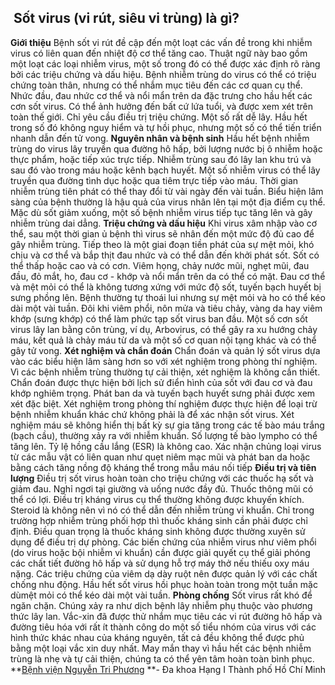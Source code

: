 ## ️ Sốt virus (vi rút, siêu vi trùng) là gì?

**Giới thiệu**
Bệnh sốt vi rút đề cập đến một loạt các vấn đề trong khi nhiễm virus có liên quan đến nhiệt độ cơ thể tăng cao. Thuật ngữ này bao gồm một loạt các loại nhiễm virus, một số trong đó có thể được xác định rõ ràng bởi các triệu chứng và dấu hiệu. Bệnh nhiễm trùng do virus có thể có triệu chứng toàn thân, nhưng có thể nhắm mục tiêu đến các cơ quan cụ thể.
Nhức đầu, đau nhức cơ thể và nổi mẩn trên da đặc trưng cho hầu hết các cơn sốt virus. Có thể ảnh hưởng đến bất cứ lứa tuổi, và được xem xét trên toàn thế giới. Chỉ yêu cầu điều trị triệu chứng. Một số rất dễ lây. Hầu hết trong số đó không nguy hiểm và tự hồi phục, nhưng một số có thể tiến triển nhanh dẫn đến tử vong.
**Nguyên nhân và bệnh sinh**
Hầu hết bệnh nhiễm trùng do virus lây truyền qua đường hô hấp, bởi lượng nước bị ô nhiễm hoặc thực phẩm, hoặc tiếp xúc trực tiếp. Nhiễm trùng sau đó lây lan khu trú và sau đó vào trong máu hoặc kênh bạch huyết. Một số nhiễm virus có thể lây truyền qua đường tình dục hoặc qua tiêm trực tiếp vào máu.
Thời gian nhiễm trùng tiên phát có thể thay đổi từ vài ngày đến vài tuần. Biểu hiện lâm sàng của bệnh thường là hậu quả của virus nhân lên tại một địa điểm cụ thể. Mặc dù sốt giảm xuống, một số bệnh nhiễm virus tiếp tục tăng lên và gây nhiễm trùng dai dẳng.
**Triệu chứng và dấu hiệu**
Khi virus xâm nhập vào cơ thể, sau một thời gian ủ bệnh thì virus sẽ nhân đến một mức độ đủ cao để gây nhiễm trùng. Tiếp theo là một giai đoạn tiền phát của sự mệt mỏi, khó chịu và cơ thể và bắp thịt đau nhức và có thể dẫn đến khởi phát sốt. Sốt có thể thấp hoặc cao và có cơn. Viêm họng, chảy nước mũi, nghẹt mũi, đau đầu, đỏ mắt, ho, đau cơ - khớp và nổi mẩn trên da có thể có mặt.
Đau cơ thể và mệt mỏi có thể là không tương xứng với mức độ sốt, tuyến bạch huyết bị sưng phồng lên. Bệnh thường tự thoái lui nhưng sự mệt mỏi và ho có thể kéo dài một vài tuần. Đôi khi viêm phổi, nôn mửa và tiêu chảy, vàng da hay viêm khớp (sưng khớp) có thể làm phức tạp sốt virus ban đầu. Một số cơn sốt virus lây lan bằng côn trùng, ví dụ, Arbovirus, có thể gây ra xu hướng chảy máu, kết quả là chảy máu từ da và một số cơ quan nội tạng khác và có thể gây tử vong.
**Xét nghiệm và chẩn đoán**
Chẩn đoán và quản lý sốt virus dựa vào các biểu hiện lâm sàng hơn so với xét nghiệm trong phòng thí nghiệm. Vì các bệnh nhiễm trùng thường tự cải thiện, xét nghiệm là không cần thiết. Chẩn đoán được thực hiện bởi lịch sử điển hình của sốt với đau cơ và đau khớp nghiêm trọng. Phát ban da và tuyến bạch huyết sưng phải được xem xét đặc biệt.
Xét nghiệm trong phòng thí nghiệm được thực hiện để loại trừ bệnh nhiễm khuẩn khác chứ không phải là để xác nhận sốt virus. Xét nghiệm máu sẽ không hiển thị bất kỳ sự gia tăng trong các tế bào máu trắng (bạch cầu), thường xảy ra với nhiễm khuẩn. Số lượng tế bào lympho có thể tăng lên. Tỷ lệ hồng cầu lắng (ESR) là không cao. Xác nhận chủng loại virus từ các mẫu vật có liên quan như quẹt niêm mạc mũi và phát ban da hoặc bằng cách tăng nồng độ kháng thể trong mẫu máu nối tiếp
**Điều trị và tiên lượng**
Điều trị sốt virus hoàn toàn cho triệu chứng với các thuốc hạ sốt và giảm đau. Nghỉ ngơi tại giường và uống nước đầy đủ. Thuốc thông mũi có thể có lợi. Điều trị kháng virus cụ thể thường không được khuyến khích. Steroid là không nên vì nó có thể dẫn đến nhiễm trùng vi khuẩn. Chỉ trong trường hợp nhiễm trùng phối hợp thì thuốc kháng sinh cần phải được chỉ định. Điều quan trọng là thuốc kháng sinh không được thường xuyên sử dụng để điều trị dự phòng.
Các biến chứng của nhiễm virus như viêm phổi (do virus hoặc bội nhiễm vi khuẩn) cần được giải quyết cụ thể giải phóng các chất tiết đường hô hấp và sử dụng hỗ trợ máy thở nếu thiếu oxy máu nặng. Các triệu chứng của viêm dạ dày ruột nên được quản lý với các chất chống nhu động. Hầu hết sốt virus hồi phục hoàn toàn trong một tuần mặc dùmệt mỏi có thể kéo dài một vài tuần.
**Phòng chống**
Sốt virus rất khó để ngăn chặn. Chúng xảy ra như dịch bệnh lây nhiễm phụ thuộc vào phương thức lây lan. Vắc-xin đã được thử nhắm mục tiêu các vi rút đường hô hấp và đường tiêu hóa với rất ít thành công do một số tiểu nhóm của virus với các hình thức khác nhau của kháng nguyên, tất cả đều không thể được phủ bằng một loại vắc xin duy nhất. May mắn thay vì hầu hết các bệnh nhiễm trùng là nhẹ và tự cải thiện, chúng ta có thể yên tâm hoàn toàn bình phục.
**[Bệnh viện Nguyễn Tri Phương](https://bvnguyentriphuong.com.vn/) **- Đa khoa Hạng I Thành phố Hồ Chí Minh
